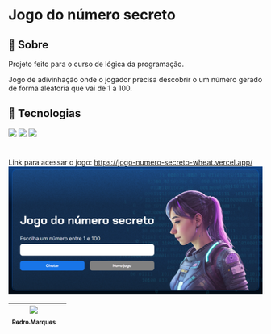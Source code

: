 <h1>Jogo do número secreto</h1>

<h2>🔖 Sobre</h2>
<p>Projeto feito para o curso de lógica da programação.</p>

Jogo de adivinhação onde o jogador precisa descobrir o um número gerado de forma aleatoria que vai de 1 a 100.

## 🚀 Tecnologias
<div>
  <img src="https://img.shields.io/badge/HTML-239120?style=for-the-badge&logo=html5&logoColor=white">
  <img src="https://img.shields.io/badge/CSS-239120?&style=for-the-badge&logo=css3&logoColor=white">
  <img src="https://img.shields.io/badge/JavaScript-F7DF1E?style=for-the-badge&logo=javascript&logoColor=black">
</div>

#
Link para acessar o jogo: https://jogo-numero-secreto-wheat.vercel.app/
<img src="/img//assets/imagem_do_jogo_pronto.gif">

| [<img loading="lazy" src="https://avatars.githubusercontent.com/u/127322330?v=4" width=115><br><sub>Pedro Marques</sub>](https://github.com/PedroHML1) |  []() |
| :---: | :---: |
